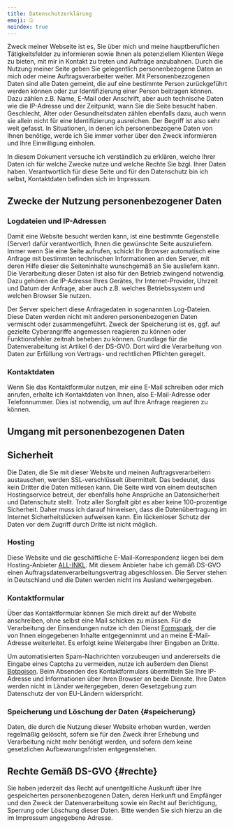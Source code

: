 ```yaml
---
title: Datenschutzerklärung
emoji: 🤐
noindex: true
---
```


Zweck meiner Webseite ist es, Sie über mich und meine hauptberuflichen Tätigkeitsfelder zu informieren
sowie Ihnen als potenziellem Klienten Wege zu bieten, mit mir in Kontakt zu treten und Aufträge anzubahnen.
Durch die Nutzung meiner Seite geben Sie gelegentlich personenbezogene Daten an mich oder meine Auftragsverarbeiter weiter.
Mit Personenbezzogenen Daten sind alle Daten gemeint, die auf eine bestimmte Person zurückgeführt werden können
oder zur Identifizierung einer Person beitragen können.
Dazu zählen z.B. Name, E-Mail oder Anschrift, aber auch technische Daten wie die IP-Adresse und der Zeitpunkt, wann Sie die Seite besucht haben.
Geschlecht, Alter oder Gesundheitsdaten zählen ebenfalls dazu, auch wenn sie allein nicht für eine Identifizierung ausreichen.
Der Begriff ist also sehr weit gefasst.
In Situationen, in denen ich personenbezogene Daten von Ihnen benötige, werde ich Sie immer vorher über den Zweck informieren und Ihre Einwilligung einholen.

In diesem Dokument versuche ich verständlich zu erklären, welche Ihrer Daten ich für welche Zwecke nutze und welche Rechte Sie bzgl. Ihrer Daten haben.
Verantwortlich für diese Seite und für den Datenschutz bin ich selbst, Kontaktdaten befinden sich im Impressum.

## Zwecke der Nutzung personenbezogener Daten

### Logdateien und IP-Adressen

Damit eine Website besucht werden kann, ist eine bestimmte Gegenstelle (Server) dafür verantwortlich, Ihnen die gewünschte Seite auszuliefern.
Immer wenn Sie eine Seite aufrufen, schickt Ihr Browser automatisch eine Anfrage mit bestimmten technischen Informationen an den Server,
mit deren Hilfe dieser die Seiteninhalte wunschgemäß an Sie ausliefern kann.
Die Verarbeitung dieser Daten ist also für den Betrieb zwingend notwendig.
Dazu gehören die IP-Adresse Ihres Gerätes, Ihr Internet-Provider, Uhrzeit und Datum der Anfrage,
aber auch z.B. welches Betriebssystem und welchen Browser Sie nutzen.

Der Server speichert diese Anfragedaten in sogenannten Log-Dateien.
Diese Daten werden nicht mit anderen personenbezogenen Daten vermischt oder zusammengeführt.
Zweck der Speicherung ist es, ggf. auf gezielte Cyberangriffe angemessen reagieren zu können oder Funktionsfehler zeitnah beheben zu können.
Grundlage für die Datenverabeitung ist Artikel 6 der DS-GVO.
Dort wird die Verarbeitung von Daten zur Erfüllung von Vertrags- und rechtlichen Pflichten geregelt.

### Kontaktdaten

Wenn Sie das Kontaktformular nutzen, mir eine E-Mail schreiben oder mich anrufen,
erhalte ich Kontaktdaten von Ihnen, also E-Mail-Adresse oder Telefonnummer.
Dies ist notwendig, um auf Ihre Anfrage reagieren zu können.

## Umgang mit personenbezogenen Daten

## Sicherheit

Die Daten, die Sie mit dieser Website und meinen Auftragsverarbeitern austauschen, werden SSL-verschlüsselt übermittelt.
Das bedeutet, dass kein Dritter die Daten mitlesen kann.
Die Seite wird von einem deutschen Hostingservice betreut, der ebenfalls hohe Ansprüche an Datensicherheit und Datenschutz stellt.
Trotz aller Sorgfalt gibt es aber keine 100-prozentige Sicherheit.
Daher muss ich darauf hinweisen, dass die Datenübertragung im Internet Sicherheitslücken aufweisen kann.
Ein lückenloser Schutz der Daten vor dem Zugriff durch Dritte ist nicht möglich.

### Hosting

Diese Website und die geschäftliche E-Mail-Korrespondenz liegen bei dem Hosting-Anbieter [ALL-INKL].
Mit diesem Anbieter habe ich gemäß DS-GVO einen Auftragsdatenverarbeitungsvertrag abgeschlossen.
Die Server stehen in Deutschland und die Daten werden nicht ins Ausland weitergegeben.

[all-inkl]: https://all-inkl.com

### Kontaktformular

Über das Kontaktformular können Sie mich direkt auf der Website anschreiben, ohne selbst eine Mail schicken zu müssen.
Für die Verarbeitung der Einsendungen nutze ich den Dienst [Formspark],
der die von Ihnen eingegebenen Inhalte entgegennimmt und an meine E-Mail-Adresse weiterleitet.
Es erfolgt keine Weitergabe Ihrer Eingaben an Dritte.

Um automatisierten Spam-Nachrichten vorzubeugen und andererseits die Eingabe eines Captcha zu vermeiden, nutze ich außerdem den Dienst [Botpoison].
Beim Absenden des Kontaktformulars übermitteln Sie Ihre IP-Adresse und Informationen über Ihren Browser an beide Dienste.
Ihre Daten werden nicht in Länder weitergegeben, deren Gesetzgebung zum Datenschutz der von EU-Ländern widerspricht.

[formspark]: https://www.formspark.io/
[botpoison]: https://botpoison.com/

### Speicherung und Löschung der Daten {#speicherung}

Daten, die durch die Nutzung dieser Website erhoben wurden, werden regelmäßig gelöscht,
sofern sie für den Zweck ihrer Erhebung und Verarbeitung nicht mehr benötigt werden, und sofern dem keine gesetzlichen Aufbewarungsfristen entgegenstehen.

## Rechte Gemäß DS-GVO {#rechte}

Sie haben jederzeit das Recht auf unentgeltliche Auskunft über Ihre gespeicherten personenbezogenen Daten,
deren Herkunft und Empfänger und den Zweck der Datenverarbeitung sowie ein Recht auf Berichtigung, Sperrung oder Löschung dieser Daten.
Bitte wenden Sie sich hierzu an die im Impressum angegebene Adresse.
